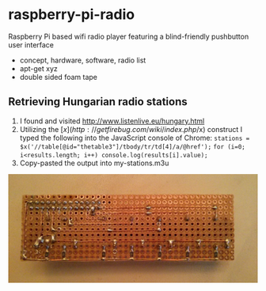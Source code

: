 raspberry-pi-radio
==================

Raspberry Pi based wifi radio player featuring a blind-friendly pushbutton user interface

* concept, hardware, software, radio list
* apt-get xyz
* double sided foam tape

Retrieving Hungarian radio stations
-----------------------------------

1. I found and visited http://www.listenlive.eu/hungary.html
2. Utilizing the [$x](http://getfirebug.com/wiki/index.php/$x) construct I typed the following into the JavaScript console of Chrome:
`stations = $x('//table[@id="thetable3"]/tbody/tr/td[4]/a/@href');`
`for (i=0; i<results.length; i++) console.log(results[i].value);`
3. Copy-pasted the output into my-stations.m3u

![back side of the button panel](photos/panel-back.jpg)

